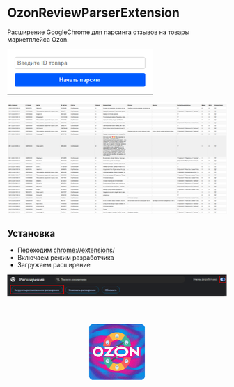 # OzonReviewParserExtension
 Расширение GoogleChrome для парсинга отзывов на товары маркетплейса Ozon.
<br>

![popup](https://github.com/Nikita55612/OzonReviewParserExtension/blob/main/screenshots/Screenshot2.png)

![OzonReviewParserExtension](https://github.com/Nikita55612/OzonReviewParserExtension/blob/main/screenshots/Screenshot1.png)

## Установка

- Переходим [chrome://extensions/](chrome://extensions/)
- Включаем режим разработчика
- Загружаем расширение

![extensions](https://github.com/Nikita55612/OzonReviewParserExtension/blob/main/screenshots/Screenshot3.png)

<br>
<br>

<p align="center">
 <img src="https://github.com/Nikita55612/OzonReviewParserExtension/blob/main/src/icons/icon128.png" />
</p>






